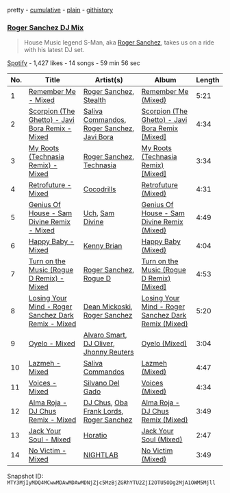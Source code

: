 pretty - [cumulative](/playlists/cumulative/37i9dQZF1DWSyvClYigbMm.md) - [plain](/playlists/plain/37i9dQZF1DWSyvClYigbMm) - [githistory](https://github.githistory.xyz/mackorone/spotify-playlist-archive/blob/main/playlists/plain/37i9dQZF1DWSyvClYigbMm)

### [Roger Sanchez DJ Mix](https://open.spotify.com/playlist/37i9dQZF1DWSyvClYigbMm)

> House Music legend S\-Man, aka <a href="spotify:artist:1HT9k1ZSUL9IczSstOAgWJ">Roger Sanchez</a>, takes us on a ride with his latest DJ set.

[Spotify](https://open.spotify.com/user/spotify) - 1,427 likes - 14 songs - 59 min 56 sec

| No. | Title | Artist(s) | Album | Length |
|---|---|---|---|---|
| 1 | [Remember Me \- Mixed](https://open.spotify.com/track/2s4chMlVm8n6qolsEGiIBm) | [Roger Sanchez](https://open.spotify.com/artist/1HT9k1ZSUL9IczSstOAgWJ), [Stealth](https://open.spotify.com/artist/6f3R3mqKR3kHp1KBNMUn80) | [Remember Me \(Mixed\)](https://open.spotify.com/album/7EiZO3ztwux39RrTq8kXsN) | 5:21 |
| 2 | [Scorpion \(The Ghetto\) \- Javi Bora Remix \- Mixed](https://open.spotify.com/track/6BhabEmNdym35wle9t5aON) | [Saliva Commandos](https://open.spotify.com/artist/1KoSnTUvEhtwNeZqaZnZ9M), [Roger Sanchez](https://open.spotify.com/artist/1HT9k1ZSUL9IczSstOAgWJ), [Javi Bora](https://open.spotify.com/artist/55KbYy2WOB2To9rnNkSGZ2) | [Scorpion \(The Ghetto\) \- Javi Bora Remix \[Mixed\]](https://open.spotify.com/album/4bHJWmZXU5AB1aizrbmh4C) | 4:34 |
| 3 | [My Roots \(Technasia Remix\) \- Mixed](https://open.spotify.com/track/7LwgPMKumZu1BmwmcSTFa1) | [Roger Sanchez](https://open.spotify.com/artist/1HT9k1ZSUL9IczSstOAgWJ), [Technasia](https://open.spotify.com/artist/0rnKlPis7AQgoIe2NEVWa5) | [My Roots \(Technasia Remix\) \[Mixed\]](https://open.spotify.com/album/4n7zmZSOK0YpsH67HIs4nE) | 3:34 |
| 4 | [Retrofuture \- Mixed](https://open.spotify.com/track/2bzoDjEUKeMEzfinFzkobC) | [Cocodrills](https://open.spotify.com/artist/5CkZdJ21uRyz9wG9KSDJEN) | [Retrofuture \(Mixed\)](https://open.spotify.com/album/6T5doUMAIsokwptKo5sRgB) | 4:31 |
| 5 | [Genius Of House \- Sam Divine Remix \- Mixed](https://open.spotify.com/track/5SuglkxbgfeHLmyIQiu4dQ) | [Uch](https://open.spotify.com/artist/0DwWk352O9u1BN0eNJx9wT), [Sam Divine](https://open.spotify.com/artist/029RjYsk0DU8LKC92sUyXZ) | [Genius Of House \- Sam Divine Remix \(Mixed\)](https://open.spotify.com/album/00o3Hdq3AtZ02ppCiviIrM) | 4:49 |
| 6 | [Happy Baby \- Mixed](https://open.spotify.com/track/50qjWl8RGn4RFkFiqwxeWL) | [Kenny Brian](https://open.spotify.com/artist/11Wf5ZORjHp2zPQxbRTyKc) | [Happy Baby \(Mixed\)](https://open.spotify.com/album/2PxITywyMZmjhpuEzJWMVt) | 4:04 |
| 7 | [Turn on the Music \(Rogue D Remix\) \- Mixed](https://open.spotify.com/track/3eDaDO0OIZCdVDz3DyB9dj) | [Roger Sanchez](https://open.spotify.com/artist/1HT9k1ZSUL9IczSstOAgWJ), [Rogue D](https://open.spotify.com/artist/0GD2p148QIVSHAkeGPdu6f) | [Turn on the Music \(Rogue D Remix\) \[Mixed\]](https://open.spotify.com/album/5WlXIQTKm3zytbwQ3UoD2q) | 4:53 |
| 8 | [Losing Your Mind \- Roger Sanchez Dark Remix \- Mixed](https://open.spotify.com/track/1hmK5QZf753BrsAIXoTAy9) | [Dean Mickoski](https://open.spotify.com/artist/51HLurY6ZdJtatIdyeOrBI), [Roger Sanchez](https://open.spotify.com/artist/1HT9k1ZSUL9IczSstOAgWJ) | [Losing Your Mind \- Roger Sanchez Dark Remix \(Mixed\)](https://open.spotify.com/album/6EBEAvmge17TXV8bm96VAk) | 5:20 |
| 9 | [Oyelo \- Mixed](https://open.spotify.com/track/1lDQnVWqiFb2rP52BIu2qB) | [Alvaro Smart](https://open.spotify.com/artist/5mbyspiSS4lpcYgcLKWKmS), [DJ Oliver](https://open.spotify.com/artist/0CRTINjG89hi9bwdOOzE5w), [Jhonny Reuters](https://open.spotify.com/artist/19YQxT5GjcVSrrDaEloFS6) | [Oyelo \(Mixed\)](https://open.spotify.com/album/4wB7cmgiyIyGCDo76EYvuE) | 3:04 |
| 10 | [Lazmeh \- Mixed](https://open.spotify.com/track/4ruYXKnhAKcM4PElmbQ5fL) | [Saliva Commandos](https://open.spotify.com/artist/1KoSnTUvEhtwNeZqaZnZ9M) | [Lazmeh \(Mixed\)](https://open.spotify.com/album/5qD8yIUTiG2bSC87uD0634) | 4:47 |
| 11 | [Voices \- Mixed](https://open.spotify.com/track/6NuQKwnn2M4oUdbWlsODsn) | [Silvano Del Gado](https://open.spotify.com/artist/3sxWIeO2uiWcI5xPwWekYq) | [Voices \(Mixed\)](https://open.spotify.com/album/0gaVUKYbGNbGYgSrfEHDp1) | 4:34 |
| 12 | [Alma Roja \- DJ Chus Remix \- Mixed](https://open.spotify.com/track/5FZ2xYw6S7KqdPrwR9yWCA) | [DJ Chus](https://open.spotify.com/artist/7kxOVclB0zQamtBR0syCrg), [Oba Frank Lords](https://open.spotify.com/artist/5JZJF4dsiH01QVSoJpReDM), [Roger Sanchez](https://open.spotify.com/artist/1HT9k1ZSUL9IczSstOAgWJ) | [Alma Roja \- DJ Chus Remix \(Mixed\)](https://open.spotify.com/album/2okzNkuPv1SS6xc7PfJGXp) | 3:49 |
| 13 | [Jack Your Soul \- Mixed](https://open.spotify.com/track/6pfhUxMPHCi1Xg4jwn4aYL) | [Horatio](https://open.spotify.com/artist/2oyhm5jH6TCq0M7eRekzMD) | [Jack Your Soul \(Mixed\)](https://open.spotify.com/album/4LJpHQstda1CYu8VySko97) | 2:47 |
| 14 | [No Victim \- Mixed](https://open.spotify.com/track/0ezGOvVFzRIdbWQrfE8ywo) | [NIGHTLAB](https://open.spotify.com/artist/2MGVPPnJFQdzBGVaD0bLWf) | [No Victim \(Mixed\)](https://open.spotify.com/album/0EvLnqXuefs6yVIuQ8iEO7) | 3:49 |

Snapshot ID: `MTY3MjIyMDQ4MCwwMDAwMDAwMDNjZjc5MzBjZGRhYTU2ZjI2OTU5ODg2MjA1OWM5Mjll`
